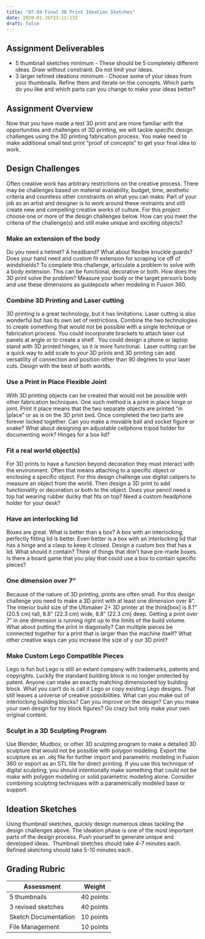 ```yaml
---
title: "07.04 Final 3D Print Ideation Sketches"
date: 2020-01-26T23:11:13Z
draft: false
---
```


## Assignment Deliverables

- 5 thumbnail sketches minimum - These should be 5 completely different ideas.
  Draw without constraint. Do not limit your ideas.
- 3 larger refined ideations minimum - Choose some of your ideas from your
  thumbnails. Refine them and iterate on the concepts. Which parts do you like
  and which parts can you change to make your ideas better?

## Assignment Overview

Now that you have made a test 3D print and are more familiar with the
opportunities and challenges of 3D printing, we will tackle specific design
challenges using the 3D printing fabrication process. You make need to make
additional small test print “proof of concepts” to get your final idea to work.

## Design Challenges

Often creative work has arbitrary restrictions on the creative process. There
may be challenges based on material availability, budget, time, aesthetic
criteria and countless other constraints on what you can make. Part of your job
as an artist and designer is to work around these restraints and still create
new and compelling creative works of culture. For this project choose one or
more of the design challenges below. How can you meet the criteria of the
challenge(s) and still make unique and exciting objects?

### Make an extension of the body

Do you need a helmet? A headband? What about flexible knuckle guards? Does your
hand need and custom fit extension for scraping ice off of windshields? To
complete this challenge, articulate a problem to solve with a body extension.
This can be functional, decorative or both. How does the 3D print solve the
problem? Measure your body or the target person’s body and use these dimensions
as guideposts when modeling in Fusion 360.

### Combine 3D Printing and Laser cutting

3D printing is a great technology, but it has limitations. Laser cutting is also
wonderful but has its own set of restrictions. Combine the two technologies to
create something that would not be possible with a single technique or
fabrication process. You could incorporate brackets to attach laser cut panels
at angle or to create a shelf.  You could design a phone or laptop stand with 3D
printed hinges, so it is more functional.  Laser cutting can be a quick way to
add scale to your 3D prints and 3D printing can add versatility of connection
and position other than 90 degrees to your laser cuts. Design with the best of
both worlds.

### Use a Print in Place Flexible Joint

With 3D printing objects can be created that would not be possible with other
fabrication techniques. One such method is a print in place hinge or joint.
Print it place means that the two separate objects are printed “in [place” or as
is on the 3D print bed. Once completed the two parts are forever locked
together. Can you make a movable ball and socket figure or snake? What about
designing an adjustable cellphone tripod holder for documenting work? Hinges for
a box lid?

### Fit a real world object(s)

For 3D prints to have a function beyond decoration they must interact with the
environment. Often that means attaching to a specific object or enclosing a
specific object. For this design challenge use digital calipers to measure an
object from the world. Then design a 3D print to add functionality or decoration
or both to the object. Does your pencil need a top hat wearing rubber ducky that
fits on top? Need a custom headphone holder for your desk?

### Have an interlocking lid

Boxes are great. What is better than a box? A box with an interlocking,
perfectly fitting lid is better. Even better is a box with an interlocking lid
that has a hinge and a clasp to keep it closed. Design a custom box that has a
lid. What should it contain? Think of things that don’t have pre-made boxes. Is
there a board game that you play that could use a box to contain specific
pieces?

### One dimension over 7”

Because of the nature of 3D printing, prints are often small. For this design
challenge you need to make a 3D print with at least one dimension over 8”.  The
interior build size of the Ultimaker 2+ 3D printer at the think[box] is 8.1”
(20.5 cm) tall, 8.8” (22.3 cm) wide, 8.8” (22.3 cm) deep. Getting a print over
7” in one dimension is running right up to the limits of the build volume. What
about putting the print in diagonally? Can multiple pieces be connected together
for a print that is larger than the machine itself? What other creative ways can
you increase the size of y our 3D print?

### Make Custom Lego Compatible Pieces

Lego is fun but Lego is still an extant company with trademarks, patents and
copyrights. Luckily the standard building block is no longer protected by
patent. Anyone can make an exactly matching dimensioned toy building block. What
you can’t do is call it Lego or copy existing Lego designs. That still leaves a
universe of creative possibilities. What can you make out of interlocking
building blocks? Can you improve on the design? Can you make your own design for
toy block figures? Go crazy but only make your own original content.

### Sculpt in a 3D Sculpting Program

Use Blender, Mudbox, or other 3D sculpting program to make a detailed 3D
sculpture that would not be possible with polygon modeling. Export the sculpture
as an .obj file for further import and parametric modeling in Fusion 360 or
export as an STL file for direct printing. If you use this technique of digital
sculpting, you should intentionally make something that could not be make with
polygon modeling or solid parametric modeling alone. Consider combining
sculpting techniques with a parametrically modeled base or support.

## Ideation Sketches

Using thumbnail sketches, quickly design numerous ideas tackling the design
challenges above. The ideation phase is one of the most important parts of the
design process. Push yourself to generate unique and developed ideas.  Thumbnail
sketches should take 4-7 minutes each. Refined sketching should take 5-10 minutes each .

## Grading Rubric

<div class="responsive-table-markdown">

| Assessment           | Weight    |
| -------------------- | --------- |
| 5 thumbnails         | 40 points |
| 3 revised sketches   | 40 points |
| Sketch Documentation | 10 points |
| File Management      | 10 points |

</div>
